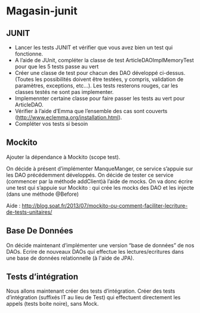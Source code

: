 Magasin-junit
============

JUNIT
---------------------
* Lancer les tests JUNIT et vérifier que vous avez bien un test qui fonctionne.
* A l’aide de JUnit, compléter la classe de test ArticleDAOImplMemoryTest pour que les 5 tests passe au vert
* Créer une classe de test pour chacun des DAO développé ci-dessus. (Toutes les possibilités doivent être testées, y compris, validation de paramètres, exceptions, etc...). Les tests resterons rouges, car les classes testés ne sont pas implementer.
* Implemennter certaine classe pour faire passer les tests au vert pour ArticleDAO.
* Vérifier à l’aide d’Emma que l’ensemble des cas sont couverts (http://www.eclemma.org/installation.html).
* Compléter vos tests si besoin


Mockito 
-------------------
Ajouter la dépendance à Mockito (scope test).
    
On décide à présent d’implémenter ManqueManger, ce service s’appuie sur les DAO précédemment développés. On décide de tester ce service (commencer par la méthode addClient)à l’aide de mocks.
On va donc écrire une test qui s’appuie sur Mockito : qui crée les mocks des DAO et les injecte (dans une méthode @Before)

Aide : http://blog.soat.fr/2013/07/mockito-ou-comment-faciliter-lecriture-de-tests-unitaires/

Base De Données
-----------------
On décide maintenant d’implémenter une version “base de données” de nos DAOs. Ecrire de nouveaux DAOs qui effectue les lectures/ecritures dans une base de données relationnelle (à l'aide de JPA).

Tests d’intégration
----------------------
Nous allons maintenant créer des tests d’intégration. Créer des tests d’intégration (suffixés IT au lieu de Test) qui effectuent directement les appels (tests boite noire), sans Mock. 
